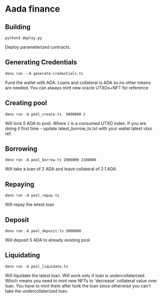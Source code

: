# Aada finance



## Building

```
python3 deploy.py
```
Deploy parameterized contracts.

## Generating Credentials

```
deno run --A generate-credentials.ts
```

Fund the wallet with ADA. Loans and collateral is ADA so no other tokens are needed. You can always mint new oracle UTXOs+NFT for reference

## Creating pool
```
deno run -A pool_create.ts  5000000 2
```
Will lock 5 ADA to pool. Where `2` is a consumed UTXO index. If you are doing it first time - update latest_borrow_tx.txt with your wallet latest utxo ref.

## Borrowing
```
deno run -A pool_borrow.ts 2000000 2100000
```
Will take a loan of 2 ADA and leave collateral of 2.1 ADA

## Repaying
```
deno run -A pool_repay.ts
```
Will repay the latest loan

## Deposit
```
deno run -A pool_deposit.ts 5000000
```
Will deposit 5 ADA to already existing pool


## Liquidating
```
deno run -A pool_liquidate.ts
```
Will liquidate the latest loan. Will work only if loan is undercollaterized. Which means you need to mint new NFTs to 'decrease' collateral value over loan. You have to mint them after took the loan since otherwise you can't take the undercollaterized loan.

